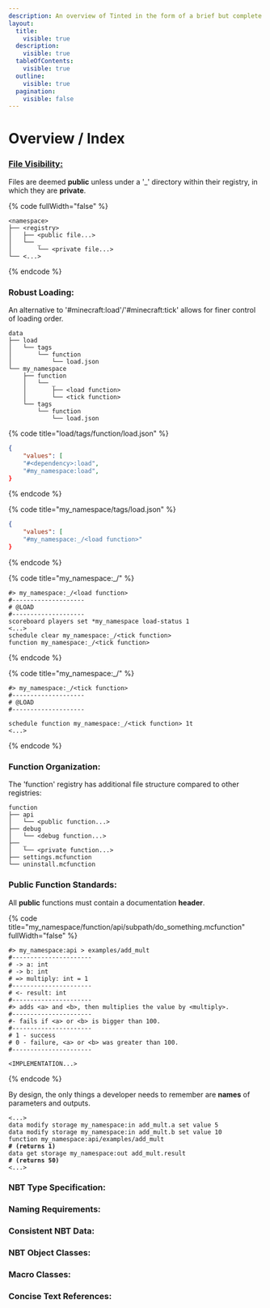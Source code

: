 ```yaml
---
description: An overview of Tinted in the form of a brief but complete index.
layout:
  title:
    visible: true
  description:
    visible: true
  tableOfContents:
    visible: true
  outline:
    visible: true
  pagination:
    visible: false
---
```


# Overview / Index

### [File Visibility:](broken-reference)

Files are deemed **public** unless under a '\_' directory within their registry, in which they are **private**.

{% code fullWidth="false" %}
```
<namespace>
├── <registry>
│   ├── <public file...>
│   └── _
│       └── <private file...>
└── <...>
```
{% endcode %}

### Robust Loading:

An alternative to '#minecraft:load'/'#minecraft:tick' allows for finer control of loading order.

```
data
├── load
│   └── tags
│       └── function
│           └── load.json
└── my_namespace
    ├── function
    │   └── _
    │       ├── <load function>
    │       └── <tick function>
    └── tags
        └── function
            └── load.json
```

{% code title="load/tags/function/load.json" %}
```json
{
    "values": [
    "#<dependency>:load",
    "#my_namespace:load",
}
```
{% endcode %}

{% code title="my_namespace/tags/load.json" %}
```json
{
    "values": [
    "#my_namespace:_/<load function>"
}
```
{% endcode %}

{% code title="my_namespace:_/<load function>" %}
```
#> my_namespace:_/<load function>
#--------------------
# @LOAD
#--------------------
scoreboard players set *my_namespace load-status 1
<...>
schedule clear my_namespace:_/<tick function>
function my_namespace:_/<tick function>
```
{% endcode %}

{% code title="my_namespace:_/<tick function>" %}
```
#> my_namespace:_/<tick function>
#--------------------
# @LOAD
#--------------------

schedule function my_namespace:_/<tick function> 1t
<...>
```
{% endcode %}

### Function Organization:

The 'function' registry has additional file structure compared to other registries:

```
function
├── api
│   └── <public function...>
├── debug
│   └── <debug function...>
├── _
│   └── <private function...>
├── settings.mcfunction
└── uninstall.mcfunction
```

### Public Function Standards:

All **public** functions must contain a documentation **header**.

{% code title="my_namespace/function/api/subpath/do_something.mcfunction" fullWidth="false" %}
```
#> my_namespace:api > examples/add_mult
#----------------------
# -> a: int
# -> b: int
# => multiply: int = 1
#----------------------
# <- result: int
#----------------------
#> adds <a> and <b>, then multiplies the value by <multiply>.
#----------------------
#- fails if <a> or <b> is bigger than 100.
#----------------------
# 1 - success
# 0 - failure, <a> or <b> was greater than 100.
#----------------------

<IMPLEMENTATION...>
```
{% endcode %}

By design, the only things a developer needs to remember are **names** of parameters and outputs.

<pre data-full-width="false"><code>&#x3C;...>
data modify storage my_namespace:in add_mult.a set value 5
data modify storage my_namespace:in add_mult.b set value 10
function my_namespace:api/examples/add_mult
<strong># (returns 1)
</strong>data get storage my_namespace:out add_mult.result
<strong># (returns 50)
</strong>&#x3C;...>
</code></pre>

### NBT Type Specification:

### Naming Requirements:

### Consistent NBT Data:

### NBT Object Classes:

### Macro Classes:

### Concise Text References:
